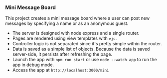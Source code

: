 ### Mini Message Board
This project creates a mini message board where a user can post new messages by specifying a name or as an anonymous guest. <br> 
- The server is designed with node express and a single router. 
- Pages are rendered using view templates with `ejs`.
- Controller logic is not separated since it's pretty simple within the router.
- Data is saved as a simple list of objects. Because the data is saved server-side, it persists after refreshing the page.
- Launch the app with `npm run start` or use `node --watch app` to run the app in debug mode.
- Access the app at `http://localhost:3000/mini`